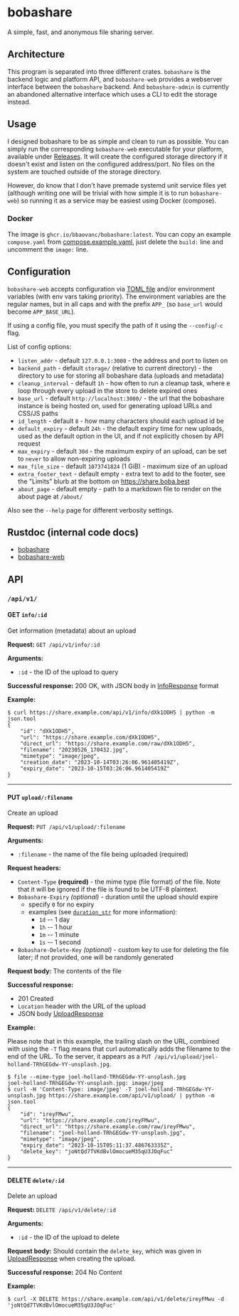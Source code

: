 # bobashare

A simple, fast, and anonymous file sharing server.

## Architecture

This program is separated into three different crates. `bobashare` is the
backend logic and platform API, and `bobashare-web` provides a webserver
interface between the `bobashare` backend. And `bobashare-admin` is currently an
abandoned alternative interface which uses a CLI to edit the storage instead.

## Usage

I designed bobashare to be as simple and clean to run as possible. You can
simply run the corresponding `bobashare-web` executable for your platform,
available under [Releases](https://github.com/BBaoVanC/bobashare/releases). It
will create the configured storage directory if it doesn't exist and listen on
the configured address/port. No files on the system are touched outside of the
storage directory.

However, do know that I don't have premade systemd unit service files yet
(although writing one will be trivial with how simple it is to run
`bobashare-web`) so running it as a service may be easiest using Docker
(compose).

### Docker

The image is `ghcr.io/bbaovanc/bobashare:latest`. You can copy an example
`compose.yaml` from [compose.example.yaml](compose.example.yaml), just delete
the `build:` line and uncomment the `image:` line.

## Configuration

`bobashare-web` accepts configuration via [TOML file](bobashare-web/bobashare.example.toml)
and/or environment variables (with env vars taking priority). The environment
variables are the regular names, but in all caps and with the prefix `APP_` (so
`base_url` would become `APP_BASE_URL`).

If using a config file, you must specify the path of it using the
`--config`/`-c` flag.

List of config options:

- `listen_addr` - default `127.0.0.1:3000` - the address and port to listen on
- `backend_path` - default `storage/` (relative to current directory) - the
  directory to use for storing all bobashare data (uploads and metadata)
- `cleanup_interval` - default `1h` - how often to run a cleanup task, where e
  loop through every upload in the store to delete expired ones
- `base_url` - default `http://localhost:3000/` - the url that the bobashare
  instance is being hosted on, used for generating upload URLs and CSS/JS paths
- `id_length` - default `8` - how many characters should each upload id be
- `default_expiry` - default `24h` - the default expiry time for new uploads,
  used as the default option in the UI, and if not explicitly chosen by API
  request
- `max_expiry` - default `30d` - the maximum expiry of an upload, can be set to
  `never` to allow non-expiring uploads
- `max_file_size` - default `1073741824` (1 GiB) - maximum size of an upload
- `extra_footer_text` - default empty - extra text to add to the footer, see the
  "Limits" blurb at the bottom on https://share.boba.best
- `about_page` - default empty - path to a markdown file to render on the about
  page at `/about/`

Also see the `--help` page for different verbosity settings.

## Rustdoc (internal code docs)

- [bobashare](https://bbaovanc.github.io/bobashare/bobashare/index.html)
- [bobashare-web](https://bbaovanc.github.io/bobashare/bobashare_web/index.html)

## API

### `/api/v1/`

#### GET `info/:id`

Get information (metadata) about an upload

**Request:** `GET /api/v1/info/:id`

**Arguments:**

- `:id` - the ID of the upload to query

**Successful response:** 200 OK, with JSON body in [InfoResponse][inforesponse-struct] format

**Example:**

```bashsession
$ curl https://share.example.com/api/v1/info/dXk1ODH5 | python -m json.tool
{
    "id": "dXk1ODH5",
    "url": "https://share.example.com/dXk1ODH5",
    "direct_url": "https://share.example.com/raw/dXk1ODH5",
    "filename": "20230526_170432.jpg",
    "mimetype": "image/jpeg",
    "creation_date": "2023-10-14T03:26:06.961405419Z",
    "expiry_date": "2023-10-15T03:26:06.961405419Z"
}
```

---

#### PUT `upload/:filename`

Create an upload

**Request:** `PUT /api/v1/upload/:filename`

**Arguments:**

- `:filename` - the name of the file being uploaded (required)

**Request headers:**

- `Content-Type` **(required)** - the mime type (file format) of the file. Note that
  it will be ignored if the file is found to be UTF-8 plaintext.
- `Bobashare-Expiry` *(optional)* - duration until the upload should expire
  - specify `0` for no expiry
  - examples (see
    [`duration_str`](https://docs.rs/duration-str/latest/duration_str/) for more information):
    - `1d` -- 1 day
    - `1h` -- 1 hour
    - `1m` -- 1 minute
    - `1s` -- 1 second
- `Bobashare-Delete-Key` *(optional)* - custom key to use for deleting the file
  later; if not provided, one will be randomly generated

**Request body:** The contents of the file

**Successful response:**

- 201 Created
- `Location` header with the URL of the upload
- JSON body [UploadResponse][uploadresponse-struct]

**Example:**

Please note that in this example, the trailing slash on the URL, combined with
using the `-T` flag means that curl automatically adds the filename to the end
of the URL. To the server, it appears as a `PUT
/api/v1/upload/joel-holland-TRhGEGdw-YY-unsplash.jpg`.

```bashsession
$ file --mime-type joel-holland-TRhGEGdw-YY-unsplash.jpg
joel-holland-TRhGEGdw-YY-unsplash.jpg: image/jpeg
$ curl -H 'Content-Type: image/jpeg' -T joel-holland-TRhGEGdw-YY-unsplash.jpg https://share.example.com/api/v1/upload/ | python -m json.tool
{
    "id": "ireyFMwu",
    "url": "https://share.example.com/ireyFMwu",
    "direct_url": "https://share.example.com/raw/ireyFMwu",
    "filename": "joel-holland-TRhGEGdw-YY-unsplash.jpg",
    "mimetype": "image/jpeg",
    "expiry_date": "2023-10-15T05:11:37.486763335Z",
    "delete_key": "joNtQd7TVKdBvlOmocueM35qU3JOqFuc"
}
```

---

#### DELETE `delete/:id`

Delete an upload

**Request:** `DELETE /api/v1/delete/:id`

**Arguments:**

- `:id` - the ID of the upload to delete

**Request body:** Should contain the `delete_key`, which was given in
[UploadResponse][uploadresponse-struct] when creating the upload.

**Successful response:** 204 No Content

**Example:**

```bashsession
$ curl -X DELETE https://share.example.com/api/v1/delete/ireyFMwu -d 'joNtQd7TVKdBvlOmocueM35qU3JOqFuc'
```


[inforesponse-struct]: https://bbaovanc.github.io/bobashare/bobashare_web/api/v1/info/struct.InfoResponse.html
[uploadresponse-struct]: https://bbaovanc.github.io/bobashare/bobashare_web/api/v1/upload/struct.UploadResponse.html

